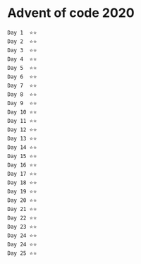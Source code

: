 Advent of code 2020
===================

    Day 1  ⭐️⭐️
    Day 2  ⭐️⭐️
    Day 3  ⭐️⭐️
    Day 4  ⭐️⭐️
    Day 5  ⭐️⭐️
    Day 6  ⭐️⭐️
    Day 7  ⭐️⭐️
    Day 8  ⭐️⭐️
    Day 9  ⭐️⭐️ 
    Day 10 ⭐️⭐️
    Day 11 ⭐️⭐️
    Day 12 ⭐️⭐️ 
    Day 13 ⭐️⭐️  
    Day 14 ⭐️⭐️ 
    Day 15 ⭐️⭐️
    Day 16 ⭐️⭐️
    Day 17 ⭐️⭐️ 
    Day 18 ⭐️⭐️ 
    Day 19 ⭐️⭐️ 
    Day 20 ⭐️⭐️ 
    Day 21 ⭐️⭐️  
    Day 22 ⭐️⭐️ 
    Day 23 ⭐️⭐️  
    Day 24 ⭐️⭐️  
    Day 24 ⭐️⭐️  
    Day 25 ⭐️⭐️  
